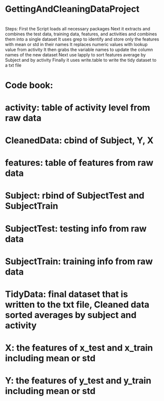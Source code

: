 # GettingAndCleaningDataProject
# 
Steps:
First the Script loads all necessary packages
Next it extracts and combines the test data, training data, features, and activities and combines them into a single dataset
It uses grep to identify and store only the features with mean or std in their names
It replaces numeric values with lookup value from activity
It then grabs the variable names to update the column names of the new dataset
Next use lapply to sort features average by Subject and by activity
Finally it uses write.table to write the tidy dataset to a txt file
 
# Code book:
# activity: table of activity level from raw data
# CleanedData: cbind of Subject, Y, X
# features: table of features from raw data
# Subject: rbind of SubjectTest and SubjectTrain
# SubjectTest: testing info from raw data
# SubjectTrain: training info from raw data
# TidyData: final dataset that is written to the txt file, Cleaned data sorted averages by subject and activity
# X: the features of x_test and x_train including mean or std
# Y: the features of y_test and y_train including mean or std
#
#
